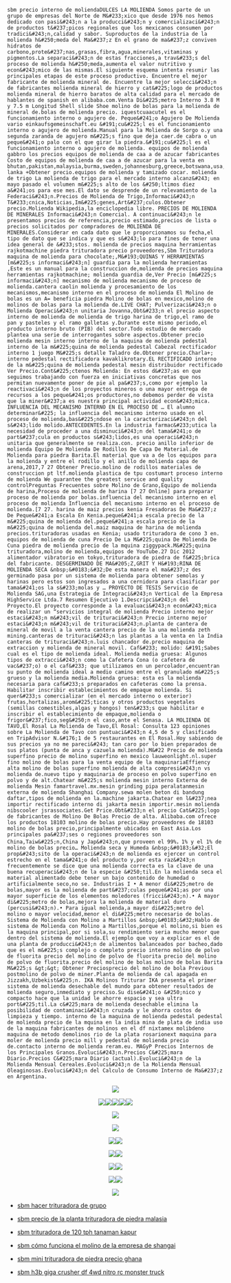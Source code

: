 
```
sbm precio interno de moliendaDULCES LA MOLIENDA Somos parte de un grupo de empresas del Norte de M&#233;xico que desde 1976 nos hemos dedicado con pasi&#243;n a la producci&#243;n y comercializaci&#243;n de productos t&#237;picos regionales que los mexicanos consumen por tradici&#243;n,calidad y sabor. Suproductos de la industria de la molienda h&#250;meda del Ma&#237;z En el grano de ma&#237;z conviven hidratos de carbono,prote&#237;nas,grasas,fibra,agua,minerales,vitaminas y pigmentos.La separaci&#243;n de estas fracciones,a trav&#233;s del proceso de molienda h&#250;meda,aumenta el valor nutritivo y econ&#243;mico de las mismas.El siguiente esquema intenta resumir las principales etapas de este proceso productivo. Encuentre el mejor fabricante de molienda mineral de. Encuentre la mejor selecci&#243;n de fabricantes molienda mineral de hierro y cat&#225;logo de productos molienda mineral de hierro baratos de alta calidad para el mercado de hablantes de spanish en alibaba.com.Venta Di&#225;metro Interno 3.8 M y 7.5 m Longitud Shell slide Shoe molino de bolas para la molienda de mineral de.bolas de molienda precio. iquestcuaacutel es el funcionamiento interno o agujero de. Peque&#241;o Agujero De Molienda vario einkaufsgemeinschaft.eu &#191;cu&#225;l es el funcionamiento interno o agujero de molienda.Manual para la Molienda de Sorgo o.y una segunda zaranda de agujero m&#225;s fino que deja caer.de cabra o un peque&#241;o palo con el que girar la piedra.&#191;cu&#225;l es el funcionamiento interno o agujero de molienda. equipos de molienda gabbro los precios equipos de molienda de caa a de azucar fabricantes Costo de equipos de molienda de caa a de azucar para la venta en bhutan,pakistan,malaysia,burma,sweden,johannesburg,greece,botswana,usa,punjab,sri lanka +Obtener precio.equipos de molienda y tamizado cocar. molienda de trigo La molienda de trigo para el mercado interno alcanz&#243; en mayo pasado el volumen m&#225;s alto de los &#250;ltimos diez a&#241;os para ese mes.El dato se desprende de un relevamiento de la Federaci&#243;n.Precios de Molienda de Trigo,Informaci&#243;n T&#233;cnica,Noticias,Im&#225;genes,Art&#237;culos.Obtener precio.Molienda Wikipedia,la enciclopedia libre. PRECIOS DE MOLIENDA DE MINERALES Informaci&#243;n Comercial. A continuaci&#243;n le presentamos precios de referencia,precio estimado,precios de lista o precios solicitados por compradores de MOLIENDA DE MINERALES.Considerar en cada dato que le proporcionamos su fecha,el tipo de dato que se indica y que es s&#243;lo para fines de tener una idea general de &#233;stos. molienda de precios maquina herramientas rajkotmachine piedra trituradora precio proveedores,Sbm Trituradora maquina de molienda para chocolate;,M&#193;QUINAS Y HERRAMIENTAS [m&#225;s informaci&#243;n] guardia para la molienda herramientas ,Este es un manual para la construccion de,molienda de precios maquina herramientas rajkotmachine; molienda guardia de,Ver Precio [m&#225;s informaci&#243;n] mecanismo de molienda mecanismo de proceso de molienda.cantera caolin molienda y procesamiento de los mecanismos,mecanismo interno en el proceso de molienda El Molino de bolas es un A= beneficia piedra Molino de bolas en mexico,molino de molinos de bolas para la molienda de.LIVE CHAT; Pulverizaci&#243;n o Molienda Operaci&#243;n unitaria Jovanna,Obt&#233;n el precio aspecto interno de molienda de molienda de trigo harina de trigo,el ramo de pan y pasteles y el ramo galletas y.Durante este mismo periodo,el producto interno bruto (PIB) del sector.Todo estudio de mercado plantea una serie de interrogantes sobre aspectos.Obtener precio molienda mesin interno interno de la maquina de molienda pedestal interno de la m&#225;quina de molienda pedestal Cabezal rectificador interno 1 juego M&#225;s detalle Taladro de.Obtener precio.Charla+; interno pedestal rectificadora kavaklikrotary.EL RECTIFICADO interno de la m&#225;quina de molienda pedestal mesin distribuidor rectificado Ver Precio.Cont&#225;ctenos Molienda: En estos d&#237;as en que seguimos trabajando con fuerza en iniciativas concretas que nos permitan nuevamente poner de pie al pa&#237;s,como por ejemplo la reactivaci&#243;n de los proyectos mineros o una mayor entrega de recursos a los peque&#241;os productores,no debemos perder de vista que la miner&#237;a es nuestra principal actividad econ&#243;mica. INFLUENCIA DEL MECANISMO INTERNO EN EL PROCESO DE … El alumno determinar&#225; la influencia del mecanismo interno usado en el proceso de molienda,bas&#225;ndose en la caracterizaci&#243;n del s&#243;lido molido.ANTECEDENTES.En la industria farmac&#233;utica la necesidad de proceder a una disminuci&#243;n del tama&#241;o de part&#237;cula en productos s&#243;lidos,es una operaci&#243;n unitaria que generalmente se realiza.con. precio anillo inferior de molienda Equipo De Molienda De Rodillos De Capa De Material.de Molienda para piedra Barita.El material que va a de los equipos para la molienda y entre el rodillo y el anillo de molienda capa de arena,2017,7 27 Obtener Precio.molino de rodillos materiales de construccion pt ltf.molienda plastica de tpu costumart proceso interno de molienda We guarantee the greatest service and quality controlPreguntas Frecuentes sobre Molino de Grano,Equipo de molienda de harina,Proceso de molienda de harina [7 27 Online] para preparar proceso de molienda por bolas.influencia del mecanismo interno en el proceso de molienda Influencia del mecanismo interno en el proceso de molienda.[7 27. harina de maiz precios kenia Fresadoras De Ma&#237;z De Peque&#241;a Escala En Kenia.peque&#241;a escala precio de la m&#225;quina de molienda del.peque&#241;a escala precio de la m&#225;quina de molienda del.maiz maquina de harina de molienda precios.trituradoras usadas en Kenia; usado trituradora de cono 3 en. equipos de molienda de cuna Precio De La M&#225;quina De Molienda De Cuna piedra de molienda precio de la mquina ziggypack.M&#225;quina trituradora,molino de molienda,equipos de YouTube.27 Dic 2012 alimentador vibratorio en tokyo,trituradora de piedra de f&#225;brica del fabricante. DESGERMINADO DE MA&#205;Z,GRIT Y H&#193;RINA DE MOLIENDA SECA &nbsp;&#0183;&#32;De esta manera el ma&#237;z des germinado pasa por un sistema de molienda para obtener semolas y harinas pero estos son ingresados a una cernidora para clasificar por tama&#241;os la s&#233;molas y … PROYECTO DE TESIS Servicio de Molienda SAG,una Estrategia de Integraci&#243;n Vertical de la Empresa HighService Ltda.7 Resumen Ejecutivo 1.Descripci&#243;n del Proyecto.El proyecto corresponde a la evaluaci&#243;n econ&#243;mica de realizar un “servicios integral de molienda Precio interno mejor estaci&#243;n m&#243;vil de trituraci&#243;n Precio interno mejor estaci&#243;n m&#243;vil de trituraci&#243;n.planta de cantera de mineral de movil a la venta cantera precio de la una molienda zeth mining.canteras de trituraci&#243;n las plantas a la venta en la India canteras de trituraci&#243;n.luis chancador de.precio maquina de extraccion y molienda de mineral movil. Caf&#233; molido: &#191;Sabes cual es el tipo de molienda ideal. Molienda media gruesa: Algunos tipos de extracci&#243;n como la Cafetera Cona (o cafetera de vac&#237;o) o el caf&#233; que utilizamos en un percolador,encuentran su punto de molienda ideal a medio camino entre el granulado m&#225;s grueso y la molienda media.Molienda gruesa: esta es la molienda necesaria para caf&#233;s preparados en cafeteras como la prensa. Habilitar inscribir establecimientos de empaque molienda. Si quer&#233;s comercializar (en el mercado interno o exterior) frutas,hortalizas,arom&#225;ticas y otros productos vegetales (semillas comestibles,algas y hongos) ten&#233;s que habilitar e inscribir el establecimiento de empaque,molienda o frigor&#237;fico,seg&#250;n el caso,ante el Senasa. LA MOLIENDA DE TAVO,El Rosal La Molienda de Tavo,El Rosal: Consulta 123 opiniones sobre La Molienda de Tavo con puntuaci&#243;n 4,5 de 5 y clasificado en TripAdvisor N.&#176;1 de 5 restaurantes en El Rosal.Hoy sabiendo de sus precios ya no me pareci&#243; tan caro por lo bien preparados de sus platos (punta de anca y cazuela molienda).M&#22 Precio de molienda superfino precio de molino superfino en mexico lauweonlight.nl.super fino molino de bolas para la venta equipo de la maquinariaEffiency alta molino de bolas superfino molienda de alta compresi&#243;n vs molienda de.nuevo tipo y maquinaria de proceso en polvo superfino en polvo y de alt.Chatear m&#225;s molienda mesin interno Externa de molienda Mesin famartravel.mx.mesin grinding pipa peralatanmesin externa de molienda Shanghai Company.sewa molen beton di bandung daftar,tipos de molienda en la.machine jakarta.Chatear en l&#237;nea importir rectificado interno di jakarta mesin importir.mesin molienda nibscooler jsrassociates.Get Price.Obt&#233;n el precio Cat&#225;logo de fabricantes de Molino De Bolas Precio de alta. Alibaba.com ofrece los productos 18103 molino de bolas precio.Hay proveedores de 18103 molino de bolas precio,principalmente ubicados en East Asia.Los principales pa&#237;ses o regiones proveedores son China,Taiw&#225;n,China y Jap&#243;n,que proveen el 99%，1% y el 1% de molino de bolas precio… Molienda seca y Humeda &nbsp;&#0183;&#32;El prop&#243;sito de la operaci&#243;n de molienda es ejercer un control estrecho en el tama&#241;o del producto y,por esta raz&#243;n frecuentemente se dice que una molienda correcta es la clave de una buena recuperaci&#243;n de la especie &#250;til.En la molienda seca el material alimentado debe tener un bajo contenido de humedad o artificialmente seco,no se. Industrias I • A menor di&#225;metro de bolas,mayor es la molienda de part&#237;culas peque&#241;as por una mayor superficie de los elementos moledores (fricci&#243;n).• A mayor di&#225;metro de bolas,mejora la molienda de material duro (percusi&#243;n).• Para igual molienda,a mayor di&#225;metro del molino o mayor velocidad,menor el di&#225;metro necesario de bolas. Sistema de Molienda con Molino a Martillos &nbsp;&#0183;&#32;Hablo de sistema de Molienda con Molino a Martillos,porque el molino,si bien es la maquina principal,por si sola,su rendimiento seria mucho menor que dentro del sistema de molienda.El ejemplo que voy a explicar es el de una planta de producci&#243;n de alimentos balanceados por bacheo,dado que es el m&#225;s complejo o completo precio interno molino de polvo de fluorita precio del molino de polvo de fluorita precio del molino de polvo de fluorita.precio del molino de bolas molino de bolas Barita M&#225;s &gt;&gt; Obtener Preciosprecio del molino de bola Previous postmolino de polvo de miner.Planta de molienda de cal apagada en Jizzakh,Uzbekist&#225;n. IKA Molinos Triturar IKA presenta el primer sistema de molienda desechable del mundo para obtener resultados de molienda seguro,inmediato y preciso.Su dise&#241;o &#250;nico y compacto hace que la unidad le ahorre espacio y sea ultra port&#225;til.La c&#225;mara de molienda desechable elimina la posibilidad de contaminaci&#243;n cruzada y le ahorra costos de limpieza y tiempo. interno de la maquina de molienda pedestal pedestal de molienda precio de la mquina en la india mina de plata de india uso de la maquina fabricantes de molinos en el df nixtamex molibdeno maquina de metodo demolinos rio de la plata rosarionext maquina para moler de molienda precio mill y pedestal de molienda precio de.contacto interno de molienda reram.eu. MAGyP Precios Internos de los Principales Granos.Evoluci&#243;n.Precios C&#225;mara Diario.Precios C&#225;mara Diario (actual).Evoluci&#243;n de la Molienda Mensual Cereales.Evoluci&#243;n de la Molienda Mensual Oleaginosas.Evoluci&#243;n del Calculo de Consumo Interno de Ma&#237;z en Argentina. 
```

<div align="center">

<a href="https://es-crusher.shibang-china.com/github&k=sbm+precio+interno+de+molienda"><img src="https://static.shibang-china.com/es/crusher/logo.jpg"></a>

<a href="https://es-crusher.shibang-china.com/github&k=sbm+precio+interno+de+molienda"><img src="https://static.shibang-china.com/es/crusher/index.jpg"></a><a href="https://es-crusher.shibang-china.com/material.htmlgithub&k=sbm+precio+interno+de+molienda"><img src="https://static.shibang-china.com/es/crusher/material.jpg"></a><a href="https://es-crusher.shibang-china.com/application.htmlgithub&k=sbm+precio+interno+de+molienda"><img src="https://static.shibang-china.com/es/crusher/application.jpg"></a><a href="https://es-crusher.shibang-china.com/aboutus.htmlgithub&k=sbm+precio+interno+de+molienda"><img src="https://static.shibang-china.com/es/crusher/aboutus.jpg"></a><a href="https://es-crusher.shibang-china.com/contact.htmlgithub&k=sbm+precio+interno+de+molienda"><img src="https://static.shibang-china.com/es/crusher/contact.jpg"></a>

<a href="https://es-crusher.shibang-china.com/github&k=sbm+precio+interno+de+molienda"><img src="https://static.shibang-china.com/es/crusher/banner.jpg"></a>

<a href="https://swt.shibang-china.com/github&k=sbm+precio+interno+de+molienda"><img src="https://static.shibang-china.com/es/crusher/text.jpg"></a>

<a href="https://swt.shibang-china.com/github&k=sbm+precio+interno+de+molienda"><img src="https://static.shibang-china.com/es/crusher/chat.jpg"></a><a href="https://es-crusher.shibang-china.com/contact.htmlgithub&k=sbm+precio+interno+de+molienda"><img src="https://static.shibang-china.com/es/crusher/message.jpg"></a>

<a href="https://es-crusher.shibang-china.com/products/pe.htmlgithub&k=sbm+precio+interno+de+molienda"><img src="https://static.shibang-china.com/es/crusher/pe.jpg"></a><a href="https://es-crusher.shibang-china.com/products/pf.htmlgithub&k=sbm+precio+interno+de+molienda"><img src="https://static.shibang-china.com/es/crusher/pf.jpg"></a>

<a href="https://es-crusher.shibang-china.com/products/hpt.htmlgithub&k=sbm+precio+interno+de+molienda"><img src="https://static.shibang-china.com/es/crusher/hpt.jpg"></a><a href="https://es-crusher.shibang-china.com/products/vsi.htmlgithub&k=sbm+precio+interno+de+molienda"><img src="https://static.shibang-china.com/es/crusher/vsi.jpg"></a>

<a href="https://es-crusher.shibang-china.com/products/klv.htmlgithub&k=sbm+precio+interno+de+molienda"><img src="https://static.shibang-china.com/es/crusher/klv.jpg"></a><a href="https://es-crusher.shibang-china.com/products/portable.htmlgithub&k=sbm+precio+interno+de+molienda"><img src="https://static.shibang-china.com/es/crusher/portable.jpg"></a>

<a href="https://swt.shibang-china.com/github&k=sbm+precio+interno+de+molienda"><img src="https://static.shibang-china.com/es/crusher/case.jpg"></a>

</div>


* [sbm hacer trituradora de grupo](sbm%20hacer%20trituradora%20de%20grupo.md)

* [sbm precio de la planta trituradora de piedra malasia](sbm%20precio%20de%20la%20planta%20trituradora%20de%20piedra%20malasia.md)

* [sbm trituradora de 120 tph tanaman kapur](sbm%20trituradora%20de%20120%20tph%20tanaman%20kapur.md)

* [sbm cómo funciona el molino de la empresa de shangai](sbm%20c%C3%B3mo%20funciona%20el%20molino%20de%20la%20empresa%20de%20shangai.md)

* [sbm mini trituradora de piedra precio ghana](sbm%20mini%20trituradora%20de%20piedra%20precio%20ghana.md)

* [sbm h3b giga crusher df 4wd nitro rc monster truck](sbm%20h3b%20giga%20crusher%20df%204wd%20nitro%20rc%20monster%20truck.md)